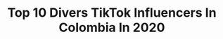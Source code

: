 ---
title: Top 10 Divers TikTok Influencers In Colombia In 2020
description: >-
  Find top divers TikTok influencers in Colombia in 2020. Most popular hashtags: #coronavirus #perrochallenge #cuarentena #foryou.
platform: TikTok
profiles:
  - username: "carl_ferre"
    fullname: >-
      Carl Ferre
    location: "Colombia"
    followers: 102811
    engagement: 955
    commentsToLikes: 0.038917
    id: ck9gnfskewk7y0j78esxysam0
    verified: false
    hashtags: "#diomedesdiaz, #tutorial, #coronavirus, #foryoupage"
  - username: "karitocruiz1"
    fullname: >-
      Karito C Ruiz
    location: "Colombia"
    followers: 346293
    engagement: 763
    commentsToLikes: 0.038451
    id: ckaikegvbj2q10i78rzjinyoy
    verified: false
    hashtags: "#comediante, #kunnocaminata, #comedias, #cabello"
  - username: "danieltrujiillo"
    fullname: >-
      𝑫𝒂𝒏𝒊𝒆𝒍 🥀
    location: "Colombia"
    followers: 82496
    engagement: 969
    commentsToLikes: 0.021815
    id: ck9n54f7r6ds20j787iwer79f
    verified: true
    hashtags: "#greenscreen, #arte, #falsaperspectiva, #trend"
  - username: "lasrutasdeisa"
    fullname: >-
      Maria Isabel Puerta
    location: "Colombia"
    followers: 8553
    engagement: 340
    commentsToLikes: 0.034244
    id: ck9k3lzc9oymd0j78s9gn2o2r
    verified: false
    hashtags: "#calas, #terrormovie, #cosasdeviajeros, #beachlife"
  - username: "cancunoficial"
    fullname: >-
      amyescancun
    location: "Colombia"
    followers: 21173
    engagement: 300
    commentsToLikes: 0.016613
    id: ckaci8wer2g4n0i78z4f3qgds
    verified: false
    hashtags: "#diadeltrabajo, #amoviajar, #simetria, #chistes"
  - username: "linam.bonilla"
    fullname: >-
      Lina M. Bonilla
    location: "Colombia"
    followers: 5604
    engagement: 521
    commentsToLikes: 0.021402
    id: cka6iu460s2ej0i78q9um0kyg
    verified: false
    hashtags: "#esunni, #cancion, #40tena, #ojosquenoven"
  - username: "katqui21"
    fullname: >-
      katqui
    location: "Colombia"
    followers: 68329
    engagement: 760
    commentsToLikes: 0.012152
    id: cka0qjiducs300i78lrd1hl21
    verified: false
    hashtags: "#bitchface, #greenscreen, #esposa, #mujeresmalas"
  - username: "jhonnyleon29"
    fullname: >-
      Jhonny Leon
    location: "Colombia"
    followers: 15145
    engagement: 386
    commentsToLikes: 0.075449
    id: cka0sbiizkpvs0i78xpcsoel0
    verified: false
    hashtags: "#chona, #laduque17, #ejerciciochallenge, #mititerelayon"
  - username: "jorge_lopez18"
    fullname: >-
      kike_lopez
    location: "Colombia"
    followers: 6076
    engagement: 319
    commentsToLikes: 0.033353
    id: cka7ot1c148cf0i78izrtmmtm
    verified: false
    hashtags: "#jumanji, #home, #foot, #trafico"
  - username: "dante170118"
    fullname: >-
      dante170118
    location: "Colombia"
    followers: 4470
    engagement: 2327
    commentsToLikes: 0.020369
    id: cka0r78tzfqsp0i78bzxxqyq5
    verified: false
    hashtags: "#elmejoramigo, #oyehasmecaso, #running, #yoenlafiesta"
---